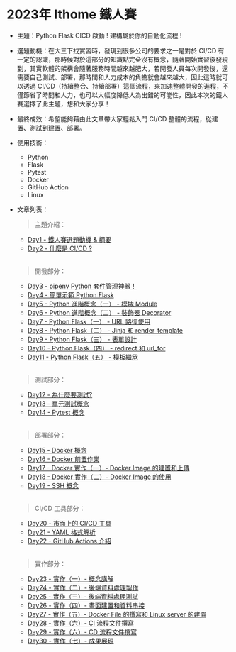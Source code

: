 # 2023年 Ithome 鐵人賽
* 主題：Python Flask CICD 啟動 ! 建構屬於你的自動化流程 !

* 選題動機：在大三下找實習時，發現到很多公司的要求之一是對於 CI/CD 有一定的認識，那時候對於這部分的知識點完全沒有概念，隨著開始實習後發現到，其實軟體的架構會隨著服務時間越來越肥大，若開發人員每次開發後，還需要自己測試、部署，那時間和人力成本的負擔就會越來越大，因此這時就可以透過 CI/CD（持續整合、持續部署）這個流程，來加速整體開發的進程，不僅節省了時間和人力，也可以大幅度降低人為出錯的可能性，因此本次的鐵人賽選擇了此主題，想和大家分享！

* 最終成效：希望能夠藉由此文章帶大家輕鬆入門 CI/CD 整體的流程，從建置、測試到建置、部署。

* 使用技術：
  * Python
  * Flask
  * Pytest
  * Docker
  * GitHub Action
  * Linux

* 文章列表：
  > 主題介紹：
    * [Day1 - 鐵人賽選題動機 & 綱要](https://ithelp.ithome.com.tw/articles/10319612)
    * [Day2 - 什麼是 CI/CD ?](https://ithelp.ithome.com.tw/articles/10320394)
    <br />
    
  > 開發部分：
    * [Day3 - pipenv Python 套件管理神器！](https://ithelp.ithome.com.tw/articles/10321284)
    * [Day4 - 簡單示範 Python Flask](https://ithelp.ithome.com.tw/articles/10322299)
    * [Day5 - Python 進階概念（一） - 模塊 Module](https://ithelp.ithome.com.tw/articles/10323285)
    * [Day6 - Python 進階概念（二） - 裝飾器 Decorator](https://ithelp.ithome.com.tw/articles/10324208)
    * [Day7 - Python Flask（一） - URL 路徑使用](https://ithelp.ithome.com.tw/articles/10324838)
    * [Day8 - Python Flask（二） - Jinja 和 render_template](https://ithelp.ithome.com.tw/articles/10325612)
    * [Day9 - Python Flask（三） - 表單設計](https://ithelp.ithome.com.tw/articles/10326435)
    * [Day10 - Python Flask（四） - redirect 和 url_for](https://ithelp.ithome.com.tw/articles/10327257)
    * [Day11 - Python Flask（五） - 模板繼承](https://ithelp.ithome.com.tw/articles/10328581)
    <br />

  > 測試部分：
    * [Day12 - 為什麼要測試?](https://ithelp.ithome.com.tw/articles/10329268)
    * [Day13 - 單元測試概念](https://ithelp.ithome.com.tw/articles/10329831)
    * [Day14 - Pytest 概念](https://ithelp.ithome.com.tw/articles/10330607)
    <br />

  > 部署部分：
    * [Day15 - Docker 概念](https://ithelp.ithome.com.tw/articles/10331357)
    * [Day16 - Docker 前置作業](https://ithelp.ithome.com.tw/articles/10331962)
    * [Day17 - Docker 實作（一）- Docker Image 的建置和上傳](https://ithelp.ithome.com.tw/articles/10332618)
    * [Day18 - Docker 實作（二）- Docker Image 的使用](https://ithelp.ithome.com.tw/articles/10333364)
    * [Day19 - SSH 概念](https://ithelp.ithome.com.tw/articles/10334042)
    <br />

  > CI/CD 工具部分：
    * [Day20 - 市面上的 CI/CD 工具](https://ithelp.ithome.com.tw/articles/10334556)
    * [Day21 - YAML 格式解析](https://ithelp.ithome.com.tw/articles/10335203)
    * [Day22 - GitHub Actions 介紹](https://ithelp.ithome.com.tw/articles/10335846)
    <br />

  > 實作部分：
    * [Day23 - 實作（一）- 概念講解](https://ithelp.ithome.com.tw/articles/10336386)
    * [Day24 - 實作（二）- 後端資料處理製作](https://ithelp.ithome.com.tw/articles/10336970)
    * [Day25 - 實作（三）- 後端資料處理測試](https://ithelp.ithome.com.tw/articles/10337470)
    * [Day26 - 實作（四）- 畫面建置和資料串接](https://ithelp.ithome.com.tw/articles/10338082)
    * [Day27 - 實作（五）- Docker File 的撰寫和 Linux server 的建置](https://ithelp.ithome.com.tw/articles/10338502)
    * [Day28 - 實作（六）- CI 流程文件撰寫](https://ithelp.ithome.com.tw/articles/10338968)
    * [Day29 - 實作（六）- CD 流程文件撰寫](https://ithelp.ithome.com.tw/articles/10339557)
    * [Day30 - 實作（七）- 成果展現](https://ithelp.ithome.com.tw/articles/10339851)
    <br />
